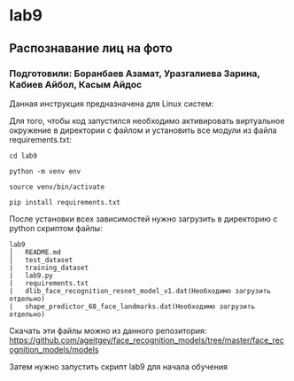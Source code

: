 # lab9
## Распознавание лиц на фото
### Подготовили: Боранбаев Азамат, Уразгалиева Зарина, Кабиев Айбол, Касым Айдос

Данная инструкция предназначена для Linux систем:

Для того, чтобы код запустился необходимо активировать виртуальное окружение в директории с файлом и установить все модули из файла requirements.txt:

`cd lab9`

`python -m venv env`

`source venv/bin/activate`

`pip install requirements.txt`

После установки всех зависимостей нужно загрузить в директорию с python скриптом файлы: 


```
lab9
│   README.md
│   test_dataset    
|   training_dataset
|   lab9.py
|   requirements.txt
|   dlib_face_recognition_resnet_model_v1.dat(Необходимо загрузить отдельно)
|   shape_predictor_68_face_landmarks.dat(Необходимо загрузить отдельно)
```

Скачать эти файлы можно из данного репозитория:
https://github.com/ageitgey/face_recognition_models/tree/master/face_recognition_models/models

Затем нужно запустить скрипт lab9 для начала обучения
